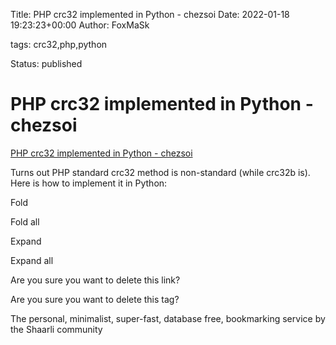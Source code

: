 Title: PHP crc32 implemented in Python - chezsoi
Date: 2022-01-18 19:23:23+00:00
Author: FoxMaSk 

tags: crc32,php,python

Status: published





# PHP crc32 implemented in Python - chezsoi

[PHP crc32 implemented in Python - chezsoi](https://chezsoi.org/shaarli/shaare/U7admg)

Turns out PHP standard crc32 method is non-standard (while crc32b is).
Here is how to implement it in Python:

Fold

Fold all

Expand

Expand all

Are you sure you want to delete this link?

Are you sure you want to delete this tag?

The personal, minimalist, super-fast, database free, bookmarking service
by the Shaarli community